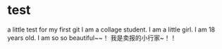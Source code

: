 # test
a little test for my first git
I am a collage student. 
I am a little girl.
I am 18 years old.
I am so so beautiful~~！
我是卖报的小行家~！！